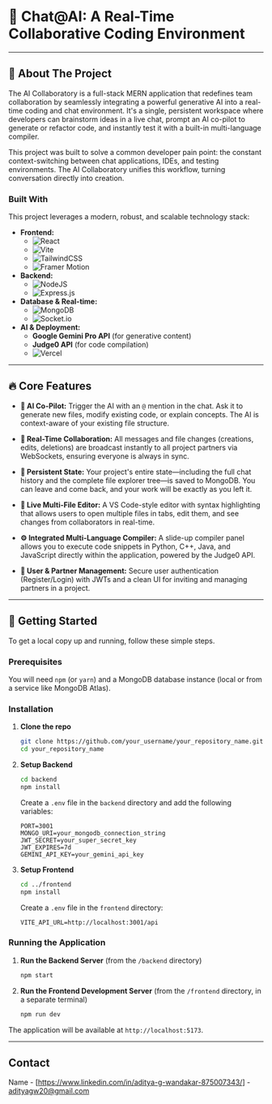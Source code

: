 # 🚀 Chat@AI: A Real-Time Collaborative Coding Environment



---

## 🌟 About The Project

The AI Collaboratory is a full-stack MERN application that redefines team collaboration by seamlessly integrating a powerful generative AI into a real-time coding and chat environment. It's a single, persistent workspace where developers can brainstorm ideas in a live chat, prompt an AI co-pilot to generate or refactor code, and instantly test it with a built-in multi-language compiler.

This project was built to solve a common developer pain point: the constant context-switching between chat applications, IDEs, and testing environments. The AI Collaboratory unifies this workflow, turning conversation directly into creation.

### Built With

This project leverages a modern, robust, and scalable technology stack:

*   **Frontend:**
    *   ![React](https://img.shields.io/badge/react-%2320232a.svg?style=for-the-badge&logo=react&logoColor=%2361DAFB)
    *   ![Vite](https://img.shields.io/badge/vite-%23646CFF.svg?style=for-the-badge&logo=vite&logoColor=white)
    *   ![TailwindCSS](https://img.shields.io/badge/tailwindcss-%2338B2AC.svg?style=for-the-badge&logo=tailwind-css&logoColor=white)
    *   ![Framer Motion](https://img.shields.io/badge/Framer-black?style=for-the-badge&logo=framer&logoColor=blue)
*   **Backend:**
    *   ![NodeJS](https://img.shields.io/badge/node.js-6DA55F?style=for-the-badge&logo=node.js&logoColor=white)
    *   ![Express.js](https://img.shields.io/badge/express.js-%23404d59.svg?style=for-the-badge&logo=express&logoColor=white)
*   **Database & Real-time:**
    *   ![MongoDB](https://img.shields.io/badge/MongoDB-%234ea94b.svg?style=for-the-badge&logo=mongodb&logoColor=white)
    *   ![Socket.io](https://img.shields.io/badge/Socket.io-black?style=for-the-badge&logo=socket.io&badgeColor=010101)
*   **AI & Deployment:**
    *   **Google Gemini Pro API** (for generative content)
    *   **Judge0 API** (for code compilation)
    *   ![Vercel](https://img.shields.io/badge/vercel-%23000000.svg?style=for-the-badge&logo=vercel&logoColor=white)

---

## 🔥 Core Features

-   **🤖 AI Co-Pilot:** Trigger the AI with an `@` mention in the chat. Ask it to generate new files, modify existing code, or explain concepts. The AI is context-aware of your existing file structure.

-   **🤝 Real-Time Collaboration:** All messages and file changes (creations, edits, deletions) are broadcast instantly to all project partners via WebSockets, ensuring everyone is always in sync.

-   **💾 Persistent State:** Your project's entire state—including the full chat history and the complete file explorer tree—is saved to MongoDB. You can leave and come back, and your work will be exactly as you left it.

-   **📝 Live Multi-File Editor:** A VS Code-style editor with syntax highlighting that allows users to open multiple files in tabs, edit them, and see changes from collaborators in real-time.

-   **⚙️ Integrated Multi-Language Compiler:** A slide-up compiler panel allows you to execute code snippets in Python, C++, Java, and JavaScript directly within the application, powered by the Judge0 API.

-   **👥 User & Partner Management:** Secure user authentication (Register/Login) with JWTs and a clean UI for inviting and managing partners in a project.

---



## 🚀 Getting Started

To get a local copy up and running, follow these simple steps.

### Prerequisites

You will need `npm` (or `yarn`) and a MongoDB database instance (local or from a service like MongoDB Atlas).

### Installation

1.  **Clone the repo**
    ```sh
    git clone https://github.com/your_username/your_repository_name.git
    cd your_repository_name
    ```

2.  **Setup Backend**
    ```sh
    cd backend
    npm install
    ```
    Create a `.env` file in the `backend` directory and add the following variables:
    ```env
    PORT=3001
    MONGO_URI=your_mongodb_connection_string
    JWT_SECRET=your_super_secret_key
    JWT_EXPIRES=7d
    GEMINI_API_KEY=your_gemini_api_key
    ```

3.  **Setup Frontend**
    ```sh
    cd ../frontend
    npm install
    ```
    Create a `.env` file in the `frontend` directory:
    ```env
    VITE_API_URL=http://localhost:3001/api
    ```

### Running the Application

1.  **Run the Backend Server** (from the `/backend` directory)
    ```sh
    npm start
    ```
2.  **Run the Frontend Development Server** (from the `/frontend` directory, in a separate terminal)
    ```sh
    npm run dev
    ```

The application will be available at `http://localhost:5173`.

---

## Contact

 Name - [https://www.linkedin.com/in/aditya-g-wandakar-875007343/] - adityagw20@gmail.com

